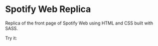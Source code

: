 # Spotify Web Replica 

Replica of the front page of Spotify Web using HTML and CSS built with SASS.

Try it: 
